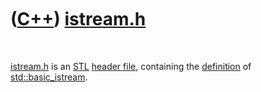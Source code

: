 
 

 

 

 

 

([C++](Cpp.md)) [istream.h](CppIstreamH.md)
=============================================

 

[istream.h](CppIstreamH.md) is an [STL](CppStl.md) [header
file](CppHeaderFile.md), containing the [definition](CppDefinition.md)
of [std::basic\_istream](CppBasic_istream.md).

 

 

 

 

 

 

